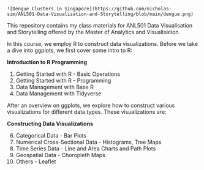 	![Dengue Clusters in Singapore](https://github.com/nicholas-sim/ANL501-Data-Visualisation-and-Storytelling/blob/main/dengue.png)

This repository contains my class materials for ANL501 Data Visualisation and Storytelling offered by the Master of Analytics and Visualisation.

In this course, we employ R to construct data visualizations. Before we take a dive into ggplots, we first cover some intro to R:

**Introduction to R Programming**
 
1. Getting Started with R - Basic Operations
2. Getting Started with R - Programming
3. Data Management with Base R
4. Data Management with Tidyverse


After an overview on ggplots, we explore how to construct various visualizations for different data types. These visualizations are:

**Constructing Data Visualizations**

6. Categorical Data - Bar Plots
7. Numerical Cross-Sectional Data - Histograms, Tree Maps
8. Time Series Data - Line and Area Charts and Path Plots
9. Geospatial Data - Choropleth Maps
10. Others - Leaflet

